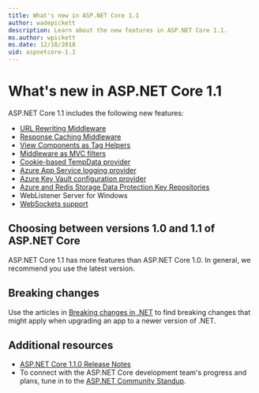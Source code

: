 ```yaml
---
title: What's new in ASP.NET Core 1.1
author: wadepickett
description: Learn about the new features in ASP.NET Core 1.1.
ms.author: wpickett
ms.date: 12/18/2018
uid: aspnetcore-1.1
---
```


# What's new in ASP.NET Core 1.1

ASP.NET Core 1.1 includes the following new features:

* [URL Rewriting Middleware](xref:fundamentals/url-rewriting)
* [Response Caching Middleware](xref:performance/caching/middleware)
* [View Components as Tag Helpers](xref:mvc/views/view-components#invoking-a-view-component-as-a-tag-helper)
* [Middleware as MVC filters](xref:mvc/controllers/filters#using-middleware-in-the-filter-pipeline)
* [Cookie-based TempData provider](xref:fundamentals/app-state#tempdata)
* [Azure App Service logging provider](xref:fundamentals/logging/index#azure-app-service)
* [Azure Key Vault configuration provider](xref:security/key-vault-configuration)
* [Azure and Redis Storage Data Protection Key Repositories](xref:security/data-protection/implementation/key-storage-providers)
* WebListener Server for Windows
* [WebSockets support](xref:fundamentals/websockets)

## Choosing between versions 1.0 and 1.1 of ASP.NET Core

ASP.NET Core 1.1 has more features than ASP.NET Core 1.0. In general, we recommend you use the latest version.

## Breaking changes

Use the articles in [Breaking changes in .NET](/dotnet/core/compatibility/breaking-changes) to find breaking changes that might apply when upgrading an app to a newer version of .NET.

## Additional resources

* [ASP.NET Core 1.1.0 Release Notes](https://github.com/dotnet/aspnetcore/releases/tag/1.1.0)
* To connect with the ASP.NET Core development team's progress and plans, tune in to the [ASP.NET Community Standup](https://live.asp.net/).
